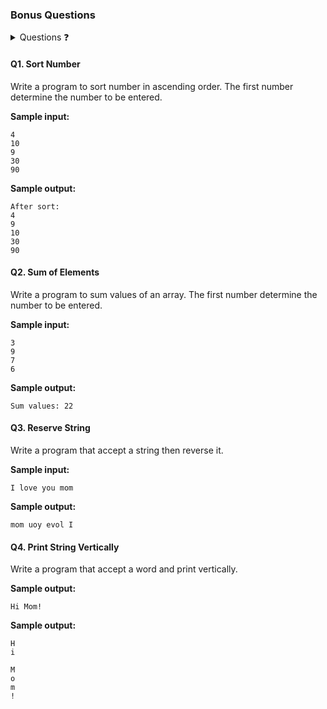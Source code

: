 ### Bonus Questions

<details><summary>Questions ❓</summary>

- [Q1](#q1-sort-number)
- [Q2](#q2-sum-of-elements)
- [Q3](#q3-reserve-string)

</details>

#### Q1. Sort Number

Write a program to sort number in ascending order. The first number determine the number to be entered.

**Sample input:**

```
4
10
9
30
90
```

**Sample output:**

```
After sort:
4
9
10
30
90
```

#### Q2. Sum of Elements

Write a program to sum values of an array. The first number determine the number to be entered.

**Sample input:**

```
3
9
7
6
```

**Sample output:**

```
Sum values: 22
```

#### Q3. Reserve String

Write a program that accept a string then reverse it.

**Sample input:**

```
I love you mom
```

**Sample output:**

```
mom uoy evol I
```

#### Q4. Print String Vertically

Write a program that accept a word and print vertically.

**Sample output:**

```
Hi Mom!
```

**Sample output:**

```
H
i

M
o
m
!
```
